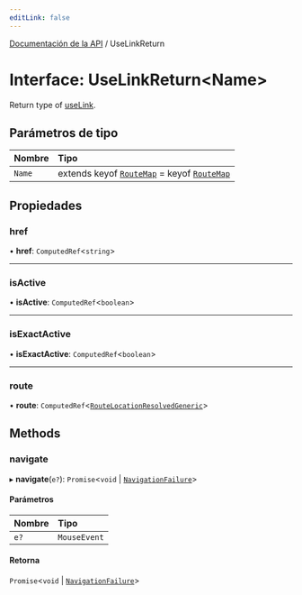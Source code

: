 ```yaml
---
editLink: false
---
```


[Documentación de la API](../index.md) / UseLinkReturn

# Interface: UseLinkReturn\<Name\>

Return type of [useLink](../index.md#useLink).

## Parámetros de tipo

| Nombre | Tipo                                                                                        |
| :----- | :------------------------------------------------------------------------------------------ |
| `Name` | extends keyof [`RouteMap`](../index.md#RouteMap) = keyof [`RouteMap`](../index.md#RouteMap) |

## Propiedades

### href

• **href**: `ComputedRef`\<`string`\>

---

### isActive

• **isActive**: `ComputedRef`\<`boolean`\>

---

### isExactActive

• **isExactActive**: `ComputedRef`\<`boolean`\>

---

### route

• **route**: `ComputedRef`\<[`RouteLocationResolvedGeneric`](RouteLocationResolvedGeneric.md)\>

## Methods

### navigate

▸ **navigate**(`e?`): `Promise`\<`void` \| [`NavigationFailure`](NavigationFailure.md)\>

#### Parámetros

| Nombre | Tipo         |
| :----- | :----------- |
| `e?`   | `MouseEvent` |

#### Retorna

`Promise`\<`void` \| [`NavigationFailure`](NavigationFailure.md)\>

